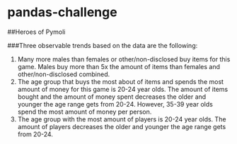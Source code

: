 # pandas-challenge

##Heroes of Pymoli

###Three observable trends based on the data are the following:

1. Many more males than females or other/non-disclosed buy items for this game. Males buy more than 5x the amount of items than females and other/non-disclosed combined.
2. The age group that buys the most about of items and spends the most amount of money for this game is 20-24 year olds. The amount of items bought and the amount of money spent decreases the older and younger the age range gets from 20-24. However, 35-39 year olds spend the most amount of money per person.
3. The age group with the most amount of players is 20-24 year olds. The amount of players decreases the older and younger the age range gets from 20-24.